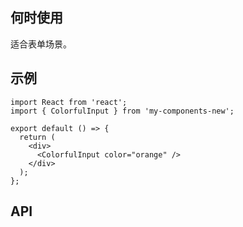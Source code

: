 ## 何时使用

适合表单场景。

## 示例

```tsx
import React from 'react';
import { ColorfulInput } from 'my-components-new';

export default () => {
  return (
    <div>
      <ColorfulInput color="orange" />
    </div>
  );
};
```

## API

<API hideTitle  src="@/components/colorful-input/colorful-input.tsx" />
